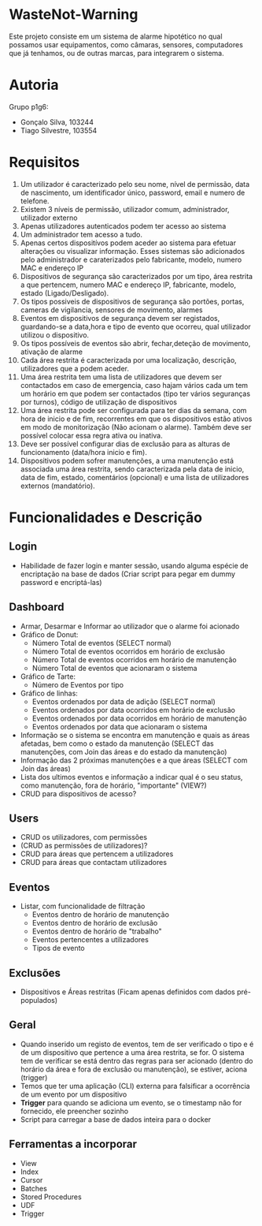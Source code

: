 # WasteNot-Warning

Este projeto consiste em um sistema de alarme hipotético no qual possamos usar equipamentos, como câmaras, sensores, computadores que já tenhamos, ou de outras marcas, para integrarem o sistema.

# Autoria

Grupo p1g6:

* Gonçalo Silva, 103244
* Tiago Silvestre, 103554

# Requisitos

1. Um utilizador é caracterizado pelo seu nome, nível de permissão, data de nascimento, um identificador único, password, email e numero de telefone.
2. Existem 3 níveis de permissão, utilizador comum, administrador, utilizador externo
3. Apenas utilizadores autenticados podem ter acesso ao sistema
4. Um administrador tem acesso a tudo.
5. Apenas certos dispositívos podem aceder ao sistema para efetuar alterações ou visualizar informação. Esses sistemas são adicionados pelo administrador e caraterizados pelo fabricante, modelo, numero MAC e endereço IP
6. Dispositivos de segurança são caracterizados por um tipo, área restrita a que pertencem, numero MAC e endereço IP, fabricante, modelo, estado (Ligado/Desligado).
7. Os tipos possiveis de dispositivos de segurança são portões, portas, cameras de vigilancia, sensores de movimento, alarmes
8. Eventos em dispositivos de segurança devem ser registados, guardando-se a data,hora e tipo de evento que ocorreu, qual utilizador utilizou o dispositivo.
9. Os tipos possíveis de eventos são abrir, fechar,deteção de movimento, ativação de alarme
10. Cada área restrita é caracterizada por uma localização, descrição, utilizadores que a podem aceder.
11. Uma área restrita tem uma lista de utilizadores que devem ser contactados em caso de emergencia, caso hajam vários cada um tem um horário em que podem ser contactados (tipo ter vários seguranças por turnos), código de utilização de dispositivos
12. Uma área restrita pode ser configurada para ter dias da semana, com hora de inicio e de fim, recorrentes em que os dispositivos estão ativos em modo de monitorização (Não acionam o alarme). Também deve ser possível colocar essa regra ativa ou inativa.
13. Deve ser possível configurar dias de exclusão para as alturas de funcionamento (data/hora inicio e fim).
14. Dispositivos podem sofrer manutenções, a uma manutenção está associada uma área restrita, sendo caracterizada pela data de inicio, data de fim, estado, comentários (opcional) e uma lista de  utilizadores externos (mandatório).

# Funcionalidades e Descrição

## Login

* Habilidade de fazer login e manter sessão, usando alguma espécie de encriptação na base de dados (Criar script para pegar em dummy password e encriptá-las)

## Dashboard

* Armar, Desarmar e Informar ao utilizador que o alarme foi acionado
* Gráfico de Donut:
  * Número Total de eventos (SELECT normal)
  * Número Total de eventos ocorridos em horário de exclusão
  * Número Total de eventos ocorridos em horário de manutenção
  * Número Total de eventos que acionaram o sistema
* Gráfico de Tarte:
  * Número de Eventos por tipo
* Gráfico de linhas:
  * Eventos ordenados por data de adição (SELECT normal)
  * Eventos ordenados por data ocorridos em horário de exclusão
  * Eventos ordenados por data ocorridos em horário de manutenção
  * Eventos ordenados por data que acionaram o sistema
* Informação se o sistema se encontra em manutenção e quais as áreas afetadas, bem como o estado da manutenção (SELECT das manutenções, com Join das áreas e do estado da manutenção)
* Informação das 2 próximas manutenções e a que áreas (SELECT com Join das áreas)
* Lista dos ultimos eventos e informação a indicar qual é o seu status, como manutenção, fora de horário, "importante" (VIEW?)
* CRUD para dispositivos de acesso?

## Users

* CRUD os utilizadores, com permissões
* (CRUD as permissões de utilizadores)?
* CRUD para áreas que pertencem a utilizadores
* CRUD para áreas que contactam utilizadores

## Eventos

* Listar, com funcionalidade de filtração
    * Eventos dentro de horário de manutenção
    * Eventos dentro de horário de exclusão
    * Eventos dentro de horário de "trabalho"
    * Eventos pertencentes a utilizadores
    * Tipos de evento

## Exclusões

* Dispositivos e Áreas restritas (Ficam apenas definidos com dados pré-populados)

## Geral

* Quando inserido um registo de eventos, tem de ser verificado o tipo e é de um dispositivo que pertence a uma área restrita, se for. O sistema tem de verificar se está dentro das regras para ser acionado (dentro do horário da área e fora de exclusão ou manutenção), se estiver, aciona (trigger)
* Temos que ter uma aplicação (CLI) externa para falsificar a ocorrência de um evento por um dispositivo
* **Trigger** para quando se adiciona um evento, se o timestamp não for fornecido, ele preencher sozinho
* Script para carregar a base de dados inteira para o docker

## Ferramentas a incorporar

* View
* Index
* Cursor
* Batches
* Stored Procedures
* UDF
* Trigger